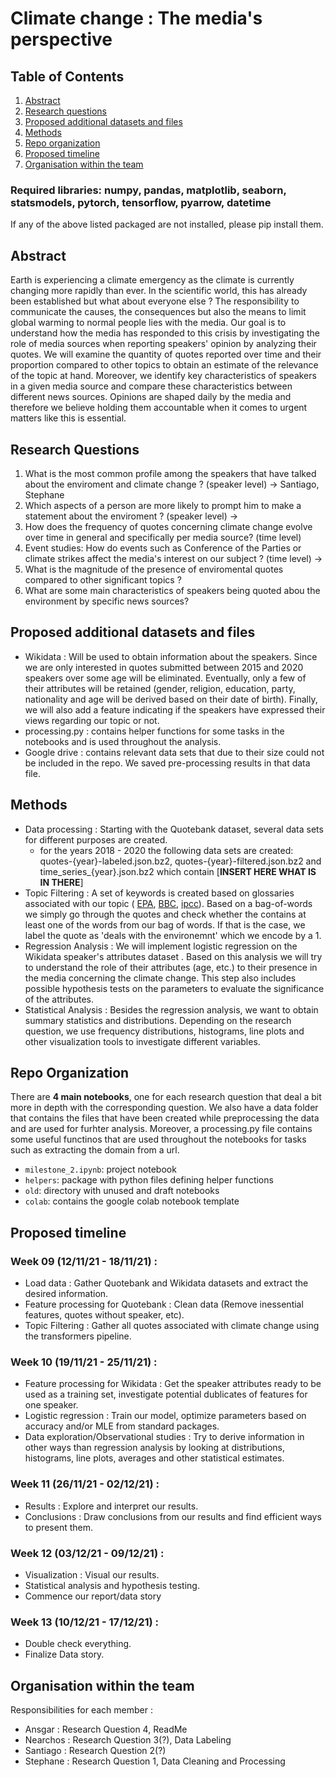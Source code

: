 # Climate change : The media's perspective

## Table of Contents
1. [Abstract](#Abstract)
2. [Research questions](#Research_questions)
3. [Proposed additional datasets and files](#Proposed_additional_datasets_and_files)
4. [Methods](#Methods)
5. [Repo organization](#Repo_organization)
5. [Proposed timeline](#Proposed_timeline)
6. [Organisation within the team](#Organisation_within_the_team)


### Required libraries: numpy, pandas, matplotlib, seaborn, statsmodels, pytorch, tensorflow, pyarrow, datetime
If any of the above listed packaged are not installed, please pip install them.


## Abstract <a name="Abstract"></a>
Earth is experiencing a climate emergency as the climate is currently changing more rapidly than ever. In the scientific world, this has already been established but what about everyone else ? The responsibility to communicate the causes, the consequences but also the means to limit global warming to normal people lies with the media. Our goal is to understand how the media has responded to this crisis by investigating the role of media sources when reporting speakers' opinion by analyzing their quotes. We will examine the quantity of quotes reported over time and their proportion compared to other topics to obtain an estimate of the relevance of the topic at hand. Moreover, we identify key characteristics of speakers in a given media source and compare these characteristics between different news sources. Opinions are shaped daily by the media and therefore we believe holding them accountable when it comes to urgent matters like this is essential. 


## Research Questions <a name="Research_questions"></a>
1. What is the most common profile among the speakers that have talked about the enviroment and climate change ? (speaker level) -> Santiago, Stephane
2. Which aspects of a person are more likely to prompt him to make a statement about the enviroment ? (speaker level) -> 
3. How does the frequency of quotes concerning climate change evolve over time in general and specifically per media source? (time level) 
4. Event studies: How do events such as Conference of the Parties or climate strikes affect the media's interest on our subject ? (time level) -> 
5. What is the magnitude of the presence of enviromental quotes compared to other significant topics ?
4. What are some main characteristics of speakers being quoted abou the environment by specific news sources?

## Proposed additional datasets and files <a name="Proposed_additional_datasets_and_files"></a>
- Wikidata : Will be used to obtain information about the speakers. Since we are only interested in quotes submitted between 2015 and 2020 speakers over some age will be eliminated. Eventually, only a few of their attributes will be retained (gender, religion, education, party, nationality and age will be derived based on their date of birth). Finally, we will also add a feature indicating if the speakers have expressed their views regarding our topic or not.
- processing.py : contains helper functions for some tasks in the notebooks and is used throughout the analysis.
- Google drive : contains relevant data sets that due to their size could not be included in the repo. We saved pre-processing results in that data file.

## Methods <a name="Methods"></a>
- Data processing      : Starting with the Quotebank dataset, several data sets for different purposes are created.
  - for the years 2018 - 2020 the following data sets are created: quotes-{year}-labeled.json.bz2, quotes-{year}-filtered.json.bz2 and time_series_{year}.json.bz2 which contain [**INSERT HERE WHAT IS IN THERE**] 
- Topic Filtering      : A set of keywords is created based on glossaries associated with our topic ( [EPA](https://19january2017snapshot.epa.gov/climatechange/glossary-climate-change-terms_.html), [BBC](https://www.bbc.com/news/science-environment-11833685), [ipcc](https://www.ipcc.ch/sr15/chapter/glossary/)). Based on a bag-of-words we simply go through the quotes and check whether the contains at least one of the words from our bag of words. If that is the case, we label the quote as 'deals with the environemnt' which we encode by a 1.  
- Regression Analysis  : We will implement logistic regression on the Wikidata speaker's attributes dataset . Based on this analysis we will try to understand the role of their attributes (age, etc.) to their presence in the media concerning the climate change. This step also includes possible hypothesis tests on the parameters to evaluate the significance of the attributes.
- Statistical Analysis : Besides the regression analysis, we want to obtain summary statistics and distributions. Depending on the research question, we use frequency distributions, histograms, line plots and other visualization tools to investigate different variables.

## Repo Organization <a name="Repo_organization"></a>
There are **4 main notebooks**, one for each research question that deal a bit more in depth with the corresponding question. We also have a data folder that contains the files that have been created while preprocessing the data and are used for furhter analysis. Moreover, a processing.py file contains some useful functinos that are used throughout the notebooks for tasks such as extracting the domain from a url.
- `milestone_2.ipynb`: project notebook
- `helpers`: package with python files defining helper functions
- `old`: directory with unused and draft notebooks
- `colab`: contains the google colab notebook template

## Proposed timeline <a name="Proposed_timeline"></a>
### Week 09 (12/11/21 - 18/11/21) : 
- Load data : Gather Quotebank and Wikidata datasets and extract the desired information.
- Feature processing for Quotebank : Clean data (Remove inessential features, quotes without speaker, etc).
- Topic Filtering : Gather all quotes associated with climate change using the transformers pipeline. 
### Week 10 (19/11/21 - 25/11/21) : 
- Feature processing for Wikidata : Get the speaker attributes ready to be used as a training set, investigate potential dublicates of features for one speaker.
- Logistic regression : Train our model, optimize parameters based on accuracy and/or MLE from standard packages.
- Data exploration/Observational studies : Try to derive information in other ways than regression analysis by looking at distributions, histograms, line plots, averages and other statistical estimates.
### Week 11 (26/11/21 - 02/12/21) : 
- Results : Explore and interpret our results.
- Conclusions : Draw conclusions from our results and find efficient ways to present them.
### Week 12 (03/12/21 - 09/12/21) : 
- Visualization : Visual our results.
- Statistical analysis and hypothesis testing.
- Commence our report/data story
### Week 13 (10/12/21 - 17/12/21) : 
- Double check everything.
- Finalize Data story.

## Organisation within the team <a name="Organisation_within_the_team"></a>

Responsibilities for each member : 
- Ansgar   : Research Question 4, ReadMe
- Nearchos : Research Question 3(?), Data Labeling
- Santiago : Research Question 2(?)  
- Stephane : Research Question 1, Data Cleaning and Processing
